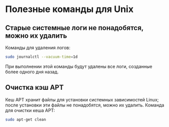 # Полезные команды для Unix

## Старые системные логи не понадобятся, можно их удалить

Команды для удаления логов:

```bash
sudo journalctl --vacuum-time=1d
```

При выполнении этой команды будут удалены все логи, созданные более одного дня назад.

## Очистка кэш APT

Кеш APT хранит файлы для установки системных зависимостей Linux; после установки эти файлы не понадобятся, можно их удалить.
Команда для очистки кеша APT:

```bash
sudo apt-get clean
```
